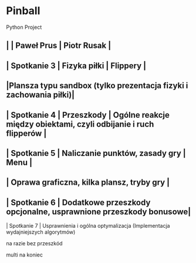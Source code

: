 # Pinball
Python Project



|             | Paweł Prus   | Piotr Rusak |
-
| Spotkanie 3 | Fizyka piłki | Flippery    |
-
|Plansza typu sandbox (tylko prezentacja fizyki i zachowania piłki)|
-
| Spotkanie 4 | Przeszkody | Ogólne reakcje między obiektami, czyli odbijanie i ruch flipperów |
-
| Spotkanie 5 | Naliczanie punktów, zasady gry | Menu |
-
| Oprawa graficzna, kilka plansz, tryby gry |
-
| Spotkanie 6 | Dodatkowe przeszkody opcjonalne, usprawnione przeszkody bonusowe|
-
| Spotkanie 7 |  Usprawnienia i ogólna optymalizacja (Implementacja wydajniejszych algorytmów)




na razie bez przeszkód

multi na koniec
